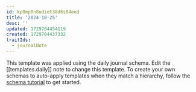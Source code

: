 ```yaml
---
id: kp0mp8n8udiet38d6s84eod
title: '2024-10-25'
desc: ''
updated: 1729704454119
created: 1729704437332
traitIds:
  - journalNote
---
```

This template was applied using the daily journal schema. Edit the [[templates.daily]] note to change this template.
To create your own schemas to auto-apply templates when they match a hierarchy, follow the [schema tutorial](https://blog.dendron.so/notes/P1DL2uXHpKUCa7hLiFbFA/) to get started.
